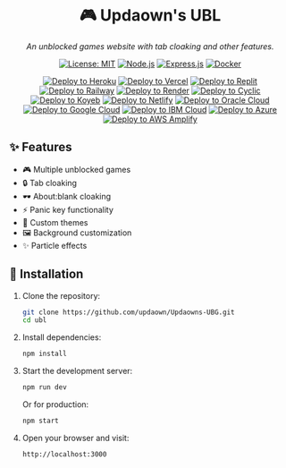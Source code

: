 <div align="center">

# 🎮 Updaown's UBL

*An unblocked games website with tab cloaking and other features.*

[![License: MIT](https://img.shields.io/badge/License-MIT-yellow.svg)](https://opensource.org/licenses/MIT)
[![Node.js](https://img.shields.io/badge/Node.js-43853D?style=flat&logo=node.js&logoColor=white)](https://nodejs.org/)
[![Express.js](https://img.shields.io/badge/Express.js-404D59?style=flat)](https://expressjs.com/)
[![Docker](https://img.shields.io/badge/Docker-2496ED?style=flat&logo=docker&logoColor=white)](https://www.docker.com/)

[![Deploy to Heroku](https://www.herokucdn.com/deploy/button.svg)](https://heroku.com/deploy?template=https://github.com/updaown-hecker/Updaowns-UBG)
[![Deploy to Vercel](https://vercel.com/button)](https://vercel.com/new/clone?repository-url=https%3A%2F%2Fgithub.com%2Fupdaown%2FUpdaowns-UBG)
[![Deploy to Replit](https://replit.com/badge/github/updaown-hecker/Updaowns-UBG)](https://replit.com/github/updaown-hecker/Updaowns-UBG)
[![Deploy to Railway](https://railway.app/button.svg)](https://railway.app/new/template?template=https://github.com/updaown-hecker/Updaowns-UBG)
[![Deploy to Render](https://render.com/images/deploy-to-render-button.svg)](https://render.com/deploy?repo=https://github.com/updaown-hecker/Updaowns-UBG)
[![Deploy to Cyclic](https://cyclic.sh/deploy.svg)](https://deploy.cyclic.app/updaown-hecker/Updaowns-UBG)
[![Deploy to Koyeb](https://www.koyeb.com/static/images/deploy/button.svg)](https://app.koyeb.com/deploy?type=git&repository=github.com/updaown-hecker/Updaowns-UBG&branch=main&name=ubg)
[![Deploy to Netlify](https://www.netlify.com/img/deploy/button.svg)](https://app.netlify.com/start/deploy?repository=https://github.com/updaown-hecker/Updaowns-UBG)
[![Deploy to Oracle Cloud](https://oci-resourcemanager-plugin.plugins.oci.oraclecloud.com/latest/deploy-to-oracle-cloud.svg)](https://cloud.oracle.com/resourcemanager/stacks/create?zipUrl=https://github.com/updaown-hecker/Updaowns-UBG/archive/refs/heads/main.zip)
[![Deploy to Google Cloud](https://img.shields.io/badge/Google_Cloud-4285F4?style=flat&logo=google-cloud&logoColor=white)](https://deploy.cloud.run/?git_repo=https://github.com/updaown-hecker/Updaowns-UBG)
[![Deploy to IBM Cloud](https://img.shields.io/badge/IBM_Cloud-054ADA?style=flat&logo=ibm&logoColor=white)](https://cloud.ibm.com/devops/setup/deploy?repository=https://github.com/updaown-hecker/Updaowns-UBG)
[![Deploy to Azure](https://aka.ms/deploytoazurebutton)](https://portal.azure.com/#create/Microsoft.Template/uri/https%3A%2F%2Fraw.githubusercontent.com%2Fupdaown%2FUpdaowns-UBG%2Fmain%2Fazuredeploy.json)
[![Deploy to AWS Amplify](https://img.shields.io/badge/AWS_Amplify-FF9900?style=flat&logo=aws-amplify&logoColor=white)](https://console.aws.amazon.com/amplify/home#/deploy?repo=https://github.com/updaown-hecker/Updaowns-UBG)

</div>

## ✨ Features

- 🎮 Multiple unblocked games
- 🔒 Tab cloaking
- 🕶️ About:blank cloaking
- ⚡ Panic key functionality
- 🎨 Custom themes
- 🖼️ Background customization
- ✨ Particle effects

## 🚀 Installation

1. Clone the repository:
   ```bash
   git clone https://github.com/updaown/Updaowns-UBG.git
   cd ubl
   ```

2. Install dependencies:
   ```bash
   npm install
   ```

3. Start the development server:
   ```bash
   npm run dev
   ```

   Or for production:
   ```bash
   npm start
   ```

4. Open your browser and visit:
   ```
   http://localhost:3000
   ```